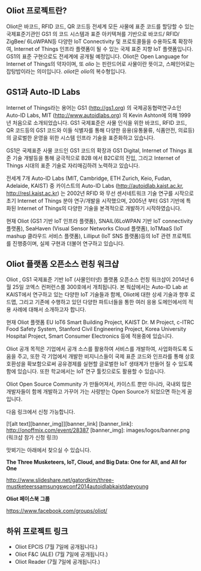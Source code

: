<!--
[English](http://www.google.com) [한국어](http://www.google.com)
-->

Oliot 프로젝트란?
------------------------
 
Oliot은 바코드, RFID 코드, QR 코드등 전세계 모든 사물에 표준 코드를 할당할 수 있는 국제표준기관인 GS1 의 코드 시스템과 표준 아키텍쳐를 기반으로 바코드/ RFID/ ZigBee/ 6LoWPAN등 다양한 IoT Connectivity 및 프로토콜들을 수용하도록 확장하여, Internet of Things 인프라 플랫폼이 될 수 있는 국제 표준 지향 IoT 플랫폼입니다. GS1의 표준 구현으로도 전세계에 공개될 예정입니다.
Oliot은 Open Language for Internet of Things의 약자이며, 또 *olio* 는 핀란드어로 사물이란 뜻이고, 스페인어로는 잡탕밥이라는 의미입니다. *oliot*은 *olio*의 복수형입니다.

GS1과 Auto-ID Labs
------------------
Internet of Things라는 용어는 GS1 (http://gs1.org) 의 국제공동협력연구소인 Auto-ID Labs, MIT (http://www.autoidlabs.org) 의 Kevin Ashton에 의해 1999년 처음으로 소개되었습니다. GS1 국제표준은 사물 인식을 위한 바코드, RFID  코드, QR  코드등의 GS1  코드와 이들 식별자를 통해 다양한 응용(유통물류, 식품안전, 의료등)의 글로벌한 운영을 위한 시스템 인프라 기술을 표준화하고 있습니다.

GS1은 국제표준 사물 코드인 GS1 코드의 확장과  GS1 Digital, Internet of Things 표준 기술 개발등을 통해 궁극적으로 B2B 에서 B2C로의 진입, 그리고 Internet of Things 시대의 표준 기술로 자리매김하려 노력하고 있습니다.
 
전세계 7개 Auto-ID Labs (MIT, Cambridge, ETH Zurich, Keio, Fudan, Adelaide, KAIST) 중 카이스트의 Auto-ID Labs (http://autoidlab.kaist.ac.kr, http://resl.kaist.ac.kr) 는 2002년 RFID 와 무선 센서네트워크 기술 연구를 시작으로 초기 Internet of Things 분야 연구/개발을 시작했으며, 2005년 부터 GS1 기반에 특화된 Internet of Things의 다양한 기술을 본격적으로 개발하기 시작하였습니다.
 
현재 Oliot (GS1 기반 IoT 인프라 플랫폼), SNAIL(6LoWPAN 기반 IoT connectivity 플랫폼), SeaHaven (Visual Sensor Networks Cloud 플랫폼), IoTMaaS (IoT mashup 클라우드 서비스 플랫폼), Lilliput (IoT SNS 플랫폼)등의 IoT 관련 프로젝트를 진행중이며, 실제 구현과 더불어 연구하고 있습니다.

Oliot 플랫폼 오픈소스 런칭 워크샵
---------------------------------

Oliot , GS1 국제표준 기반 IoT (사물인터넷) 플랫폼 오픈소스 런칭 워크샵이 2014년 6월 25일 코엑스 컨퍼런스룸 300호에서 개최됩니다. 본 웍샵에서는 Auto-ID Lab at KAIST에서 연구하고 있는 다양한 IoT 기술들과 함께, Oliot에 대한 상세 기술과 향후 로드맵, 그리고 기존에 수행하고 있던 다양한 파트너들을 통한 여러 응용 도메인에서의 적용 사례에 대해서 소개하고자 합니다.

현재 Oliot 플랫폼 EU IoT6 Smart Building Project, KAIST Dr. M Project, c-ITRC Food Safety System, Stanford Civil Engineering Project, Korea University Hospital Project, Smart Consumer Electronics 등에 적용중에 있습니다.
 
Oliot 공개 목적은 기업에서 공개 소스를 활용하여 서비스를 개발하여, 사업화하도록 도움을 주고, 또한 각 기업에서 개발한 비지니스들이 국제 표준 코드와 인프라를 통해 상호 호환성을 확보함으로써 공유경제를 실현할  글로벌한 IoT 생태계가 만들어 질 수 있도록 함에 있습니다. 또한 학교에서는 IoT 연구 툴킷으로도 활용할 수 있습니다.
 
Oliot Open Source Community 가 만들어져서, 카이스트 뿐만 아니라, 국내외 많은 개발자들이 함께 개발하고 가꾸어 가는 사랑받는 Open Source가 되었으면 하는게 꿈입니다.

다음 링크에서 신청 가능합니다.

[![alt text][banner_img]][banner_link]
[banner_link]: http://onoffmix.com/event/28387
[banner_img]: images/logos/banner.png (워크샵 참가 신청 링크)


맛뵈기는 아래에서 찾으실 수 있습니다.

**The Three Musketeers, IoT, Cloud, and Big Data: One for All, and All for One**

http://www.slideshare.net/gatordkim/three-mustketeerssamsungswconf2014autoidlabkaistdaeyoung

**Oliot 페이스북 그룹**

https://www.facebook.com/groups/oliot/



하위 프로젝트 링크
-------------

<!--
 * Oliot EPCIS [(Link)](www.i-see-what-you-did-there.com)
 * Oliot F&C (ALE) [(Link)](www.y-u-see-html-code.com)
 * Oliot Reader [(Link)](www.please-wait-until-july-seventh.com)
-->

 * Oliot EPCIS (7월 7일에 공개됩니다.)
 * Oliot F&C (ALE) (7월 7일에 공개됩니다.)
 * Oliot Reader (7월 7일에 공개됩니다.)

<!--

An h1 header
============

Paragraphs are separated by a blank line.

2nd paragraph. *Italic*, **bold**, `monospace`. Itemized lists
look like:

  * this one
  * that one
  * the other one

Note that --- not considering the asterisk --- the actual text
content starts at 4-columns in.

> Block quotes are
> written like so.
>
> They can span multiple paragraphs,
> if you like.

Use 3 dashes for an em-dash. Use 2 dashes for ranges (ex. "it's all in
chapters 12--14"). Three dots ... will be converted to an ellipsis.



An h2 header
------------

Here's a numbered list:

 1. first item
 2. second item
 3. third item

Note again how the actual text starts at 4 columns in (4 characters
from the left side). Here's a code sample:

    # Let me re-iterate ...
    for i in 1 .. 10 { do-something(i) }

As you probably guessed, indented 4 spaces. By the way, instead of
indenting the block, you can use delimited blocks, if you like:

~~~
define foobar() {
    print "Welcome to flavor country!";
}
~~~

(which makes copying & pasting easier). You can optionally mark the
delimited block for Pandoc to syntax highlight it:

~~~python
import time
# Quick, count to ten!
for i in range(10):
    # (but not *too* quick)
    time.sleep(0.5)
    print i
~~~



### An h3 header ###

Now a nested list:

 1. First, get these ingredients:

      * carrots
      * celery
      * lentils

 2. Boil some water.

 3. Dump everything in the pot and follow
    this algorithm:

        find wooden spoon
        uncover pot
        stir
        cover pot
        balance wooden spoon precariously on pot handle
        wait 10 minutes
        goto first step (or shut off burner when done)

    Do not bump wooden spoon or it will fall.

Notice again how text always lines up on 4-space indents (including
that last line which continues item 3 above). Here's a link to [a
website](http://foo.bar). Here's a link to a [local
doc](local-doc.html). Here's a footnote [^1].

[^1]: Footnote text goes here.

Tables can look like this:

size  material      color
----  ------------  ------------
9     leather       brown
10    hemp canvas   natural
11    glass         transparent

Table: Shoes, their sizes, and what they're made of

(The above is the caption for the table.) Here's a definition list:

apples
  : Good for making applesauce.
oranges
  : Citrus!
tomatoes
  : There's no "e" in tomatoe.

Again, text is indented 4 spaces. (Alternately, put blank lines in
between each of the above definition list lines to spread things
out more.)

Inline math equations go in like so: $\omega = d\phi / dt$. Display
math should get its own line and be put in in double-dollarsigns:

$$I = \int \rho R^{2} dV$$

Done.

-->
